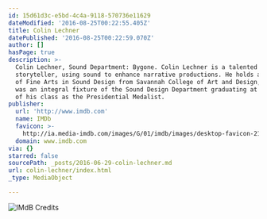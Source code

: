 ```yaml
---
id: 15d61d3c-e5bd-4c4a-9118-570736e11629
dateModified: '2016-08-25T00:22:55.405Z'
title: Colin Lechner
datePublished: '2016-08-25T00:22:59.070Z'
author: []
hasPage: true
description: >-
  Colin Lechner, Sound Department: Bygone. Colin Lechner is a talented
  storyteller, using sound to enhance narrative productions. He holds a Masters
  of Fine Arts in Sound Design from Savannah College of Art and Design, where he
  was an integral fixture of the Sound Design Department graduating at the top
  of his class as the Presidential Medalist.
publisher:
  url: 'http://www.imdb.com'
  name: IMDb
  favicon: >-
    http://ia.media-imdb.com/images/G/01/imdb/images/desktop-favicon-2165806970._CB270901283_.ico
  domain: www.imdb.com
via: {}
starred: false
sourcePath: _posts/2016-06-29-colin-lechner.md
url: colin-lechner/index.html
_type: MediaObject

---
```

![IMdB Credits](https://the-grid-user-content.s3-us-west-2.amazonaws.com/c8c73ac0-cbad-407c-b9ec-024da0acce19.jpg)